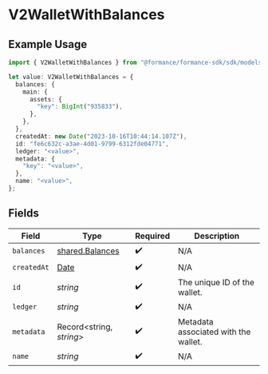 # V2WalletWithBalances

## Example Usage

```typescript
import { V2WalletWithBalances } from "@formance/formance-sdk/sdk/models/shared";

let value: V2WalletWithBalances = {
  balances: {
    main: {
      assets: {
        "key": BigInt("935833"),
      },
    },
  },
  createdAt: new Date("2023-10-16T10:44:14.107Z"),
  id: "fe6c632c-a3ae-4d01-9799-6312fde04771",
  ledger: "<value>",
  metadata: {
    "key": "<value>",
  },
  name: "<value>",
};
```

## Fields

| Field                                                                                         | Type                                                                                          | Required                                                                                      | Description                                                                                   |
| --------------------------------------------------------------------------------------------- | --------------------------------------------------------------------------------------------- | --------------------------------------------------------------------------------------------- | --------------------------------------------------------------------------------------------- |
| `balances`                                                                                    | [shared.Balances](../../../sdk/models/shared/balances.md)                                     | :heavy_check_mark:                                                                            | N/A                                                                                           |
| `createdAt`                                                                                   | [Date](https://developer.mozilla.org/en-US/docs/Web/JavaScript/Reference/Global_Objects/Date) | :heavy_check_mark:                                                                            | N/A                                                                                           |
| `id`                                                                                          | *string*                                                                                      | :heavy_check_mark:                                                                            | The unique ID of the wallet.                                                                  |
| `ledger`                                                                                      | *string*                                                                                      | :heavy_check_mark:                                                                            | N/A                                                                                           |
| `metadata`                                                                                    | Record<string, *string*>                                                                      | :heavy_check_mark:                                                                            | Metadata associated with the wallet.                                                          |
| `name`                                                                                        | *string*                                                                                      | :heavy_check_mark:                                                                            | N/A                                                                                           |